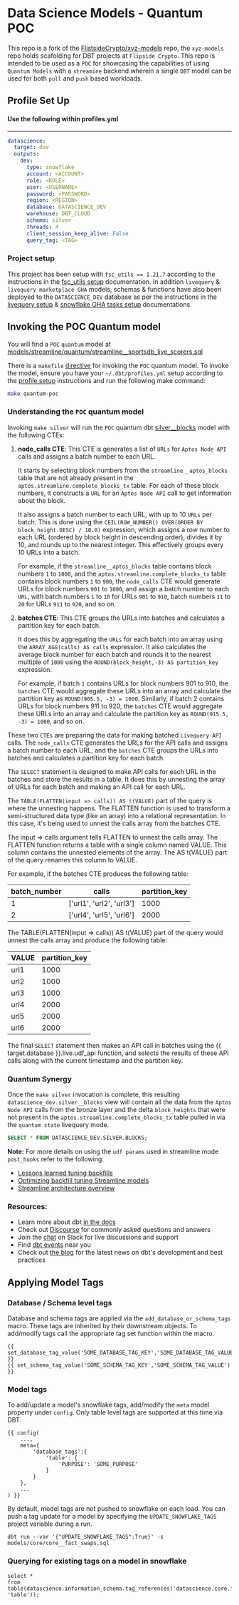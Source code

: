 # Data Science Models - Quantum POC

This repo is a fork of the [FlistsideCrypto/xyz-models](https://github.com/FlipsideCrypto/xyz-models) repo, the `xyz-models` repo holds scafolding for DBT projects at `Flipside Crypto`.  This repo is intended to be used as a `POC` for showcasing the capabilities of using `Quantum Models` with a `streamine` backend wherein a single `DBT` model can be used for both `pull` and `push` based workloads. 

## Profile Set Up

#### Use the following within profiles.yml 
----

```yml
datascience:
  target: dev
  outputs:
    dev:
      type: snowflake
      account: <ACCOUNT>
      role: <ROLE>
      user: <USERNAME>
      password: <PASSWORD>
      region: <REGION>
      database: DATASCIENCE_DEV
      warehouse: DBT_CLOUD
      schema: silver
      threads: 4
      client_session_keep_alive: False
      query_tag: <TAG>
```

### Project setup

This project has been setup with `fsc_utils == 1.21.7` according to the instructions in the [fsc_utils setup](https://github.com/FlipsideCrypto/fsc-utils?tab=readme-ov-file#adding-the-fsc_utils-dbt-package) documentation. In addition `livequery` & `livequery marketplace GHA` models, schemas & functions have also been deployed to the `DATASCIENCE_DEV` database as per the instructions in the [livequery setup](https://github.com/FlipsideCrypto/fsc-utils?tab=readme-ov-file#livequery-functions) & [snowflake GHA tasks setup](https://github.com/flipsideCrypto/fsc-utils?tab=readme-ov-file#snowflake-tasks-for-github-actions) documentations.

## Invoking the POC Quantum model

You will find a `POC` `quantum` model at [models/streamline/quantum/streamline__sportsdb_live_scorers.sql](/models/streamline/quantum/streamline__sportsdb_live_scorers.sql)  

There is a `makefile` [directive](./Makefile#L2) for invoking the `POC` quantum model. To invoke the model, ensure you have your `~/.dbt/profiles.yml` setup according to the [profile setup](#profile-setup) instructions and run the following make command: 

```sh
make quantum-poc
``` 

### Understanding the `POC` quantum model

Invoking `make silver` will run the `POC` quantum dbt [silver__blocks](/models/streamline/quantum/poc/silver/silver__blocks.sql) model with the following CTEs:

1. **node_calls CTE**: This CTE is generates a list of `URLs` for `Aptos Node API` calls and assigns a batch number to each URL.

   It starts by selecting block numbers from the `streamline__aptos_blocks` table that are not already present in the `aptos.streamline.complete_blocks_tx` table. For each of these block numbers, it constructs a `URL` for an `Aptos Node API` call to get information about the block. 

   It also assigns a batch number to each URL, with up to 10 `URLs` per batch. This is done using the `CEIL(ROW_NUMBER() OVER(ORDER BY block_height DESC) / 10.0)` expression, which assigns a row number to each URL (ordered by block height in descending order), divides it by 10, and rounds up to the nearest integer. This effectively groups every 10 URLs into a batch.

   For example, if the `streamline__aptos_blocks` table contains block numbers `1` to `1000`, and the `aptos.streamline.complete_blocks_tx` table contains block numbers `1` to `900`, the `node_calls` CTE would generate URLs for block numbers `901` to `1000`, and assign a batch number to each `URL`, with batch numbers `1` to `10` for URLs `901` to `910`, batch numbers `11` to `20` for URLs `911` to `920`, and so on.

2. **batches CTE**: This CTE groups the URLs into batches and calculates a partition key for each batch.

   It does this by aggregating the `URLs` for each batch into an array using the `ARRAY_AGG(calls) AS calls` expression. It also calculates the average block number for each batch and rounds it to the nearest multiple of `1000` using the `ROUND(block_height,-3) AS partition_key` expression.

   For example, if batch `1` contains URLs for block numbers 901 to 910, the `batches` CTE would aggregate these URLs into an array and calculate the partition key as `ROUND(905.5, -3) = 1000`. Similarly, if batch 2 contains URLs for block numbers 911 to 920, the `batches` CTE would aggregate these URLs into an array and calculate the partition key as `ROUND(915.5, -3) = 1000`, and so on.

These two `CTEs` are preparing the data for making batched `Livequery API` calls. The `node_calls` CTE generates the URLs for the API calls and assigns a batch number to each URL, and the `batches` CTE groups the URLs into batches and calculates a partition key for each batch.

The `SELECT` statement is designed to make API calls for each URL in the batches and store the results in a table. It does this by unnesting the array of URLs for each batch and making an API call for each URL.

The `TABLE(FLATTEN(input => calls)) AS t(VALUE)` part of the query is where the unnesting happens. The FLATTEN function is used to transform a semi-structured data type (like an array) into a relational representation. In this case, it's being used to unnest the calls array from the batches CTE.

The input => calls argument tells FLATTEN to unnest the calls array. The FLATTEN function returns a table with a single column named VALUE. This column contains the unnested elements of the array. The AS t(VALUE) part of the query renames this column to VALUE.

For example, if the batches CTE produces the following table:

| batch_number | calls                  | partition_key |
|--------------|------------------------|---------------|
| 1            | ['url1', 'url2', 'url3'] | 1000        |
| 2            | ['url4', 'url5', 'url6'] | 2000        |

The TABLE(FLATTEN(input => calls)) AS t(VALUE) part of the query would unnest the calls array and produce the following table:

| VALUE | partition_key |
|-------|---------------|
| url1  | 1000          |
| url2  | 1000          |
| url3  | 1000          |
| url4  | 2000          |
| url5  | 2000          |
| url6  | 2000          |

The final `SELECT` statement then makes an API call in batches using the {{ target.database }}.live.udf_api function, and selects the results of these API calls along with the current timestamp and the partition key.

### Quantum Synergy

Once the `make silver` invocation is complete, this resulting `datascience_dev.silver__blocks` view will contain all the data from the `Aptos Node API` calls from the bronze layer and the delta `block_heights` that were not present in the `aptos.streamline.complete_blocks_tx` table pulled in via the `quantum state` livequery mode.

```sql
SELECT * FROM DATASCIENCE_DEV.SILVER.BLOCKS;
```

**Note:** For more details on using the `udf params` used in streamline mode `post_hooks` refer to the following: 
 - [Lessons learned tuning backfills ](https://github.com/FlipsideCrypto/streamline-flow/discussions/10#discussioncomment-7194378)  
 - [Optimizing backfill tuning Streamline models](https://flipsidecrypto.slack.com/docs/T6F1AJ69E/F05V71L3ZJS)
 - [Streamline architecture overview](https://github.com/flipsideCrypto/streamline?tab=readme-ov-file#architecture-overview) 

### Resources:
- Learn more about dbt [in the docs](https://docs.getdbt.com/docs/introduction)
- Check out [Discourse](https://discourse.getdbt.com/) for commonly asked questions and answers
- Join the [chat](https://community.getdbt.com/) on Slack for live discussions and support
- Find [dbt events](https://events.getdbt.com) near you
- Check out [the blog](https://blog.getdbt.com/) for the latest news on dbt's development and best practices

## Applying Model Tags

### Database / Schema level tags

Database and schema tags are applied via the `add_database_or_schema_tags` macro.  These tags are inherited by their downstream objects.  To add/modify tags call the appropriate tag set function within the macro.

```
{{ set_database_tag_value('SOME_DATABASE_TAG_KEY','SOME_DATABASE_TAG_VALUE') }}
{{ set_schema_tag_value('SOME_SCHEMA_TAG_KEY','SOME_SCHEMA_TAG_VALUE') }}
```

### Model tags

To add/update a model's snowflake tags, add/modify the `meta` model property under `config`.  Only table level tags are supported at this time via DBT.

```
{{ config(
    ...,
    meta={
        'database_tags':{
            'table': {
                'PURPOSE': 'SOME_PURPOSE'
            }
        }
    },
    ...
) }}
```

By default, model tags are not pushed to snowflake on each load.  You can push a tag update for a model by specifying the `UPDATE_SNOWFLAKE_TAGS` project variable during a run.

```
dbt run --var '{"UPDATE_SNOWFLAKE_TAGS":True}' -s models/core/core__fact_swaps.sql
```

### Querying for existing tags on a model in snowflake

```
select *
from table(datascience.information_schema.tag_references('datascience.core.fact_blocks', 'table'));
```
